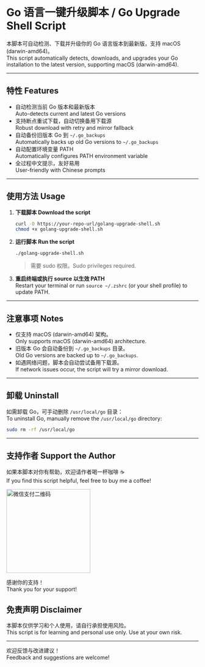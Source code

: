 # Go 语言一键升级脚本 / Go Upgrade Shell Script

本脚本可自动检测、下载并升级你的 Go 语言版本到最新版，支持 macOS (darwin-amd64)。  
This script automatically detects, downloads, and upgrades your Go installation to the latest version, supporting macOS (darwin-amd64).

---

## 特性 Features

- 自动检测当前 Go 版本和最新版本  
  Auto-detects current and latest Go versions
- 支持断点重试下载，自动切换备用下载源  
  Robust download with retry and mirror fallback
- 自动备份旧版本 Go 到 `~/.go_backups`  
  Automatically backs up old Go versions to `~/.go_backups`
- 自动配置环境变量 PATH  
  Automatically configures PATH environment variable
- 全过程中文提示，友好易用  
  User-friendly with Chinese prompts

---

## 使用方法 Usage

1. **下载脚本 Download the script**

   ```bash
   curl -O https://your-repo-url/golang-upgrade-shell.sh
   chmod +x golang-upgrade-shell.sh
   ```

2. **运行脚本 Run the script**

   ```bash
   ./golang-upgrade-shell.sh
   ```

   > 需要 sudo 权限。Sudo privileges required.

3. **重启终端或执行 source 以生效 PATH**  
   Restart your terminal or run `source ~/.zshrc` (or your shell profile) to update PATH.

---

## 注意事项 Notes

- 仅支持 macOS (darwin-amd64) 架构。  
  Only supports macOS (darwin-amd64) architecture.
- 旧版本 Go 会自动备份到 `~/.go_backups` 目录。  
  Old Go versions are backed up to `~/.go_backups`.
- 如遇网络问题，脚本会自动尝试备用下载源。  
  If network issues occur, the script will try a mirror download.

---

## 卸载 Uninstall

如需卸载 Go，可手动删除 `/usr/local/go` 目录：  
To uninstall Go, manually remove the `/usr/local/go` directory:

```bash
sudo rm -rf /usr/local/go
```


---

## 支持作者 Support the Author

如果本脚本对你有帮助，欢迎请作者喝一杯咖啡 ☕  
If you find this script helpful, feel free to buy me a coffee!

<img src="https://github.com/user-attachments/assets/cb49dc41-428f-4a97-8d01-167f864e48cb" alt="微信支付二维码" width="220" />



感谢你的支持！  
Thank you for your support!

## 免责声明 Disclaimer

本脚本仅供学习和个人使用，请自行承担使用风险。  
This script is for learning and personal use only. Use at your own risk.

---

欢迎反馈与改进建议！  
Feedback and suggestions are welcome!
